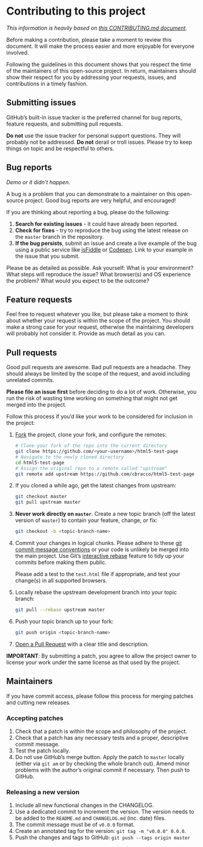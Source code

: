 # Contributing to this project

*This information is heavily based on [this CONTRIBUTING.md document](https://github.com/necolas/normalize.css/edit/master/CONTRIBUTING.md).*

Before making a contribution, please take a moment to review this document. It will make the process easier and more enjoyable for everyone involved.

Following the guidelines in this document shows that you respect the time of the maintainers of this open-source project. In return, maintainers should show their respect for you by addressing your requests, issues, and contributions in a timely fashion.

## Submitting issues

GitHub’s built-in issue tracker is the preferred channel for bug reports, feature requests, and submitting pull requests.

**Do not** use the issue tracker for personal support questions. They will probably not be addressed.
**Do not** derail or troll issues. Please try to keep things on topic and be respectful to others.

## Bug reports

*Demo or it didn’t happen.*

A bug is a problem that you can demonstrate to a maintainer on this open-source project. Good bug reports are very helpful, and encouraged!

If you are thinking about reporting a bug, please do the following:

1. **Search for existing issues** - it could have already been reported.
2. **Check for fixes** - try to reproduce the bug using the latest release on the `master` branch in the repository.
3. **If the bug persists**, submit an issue and create a live example of the bug using a public service like [jsFiddle](http://jsfiddle.net) or [Codepen](http://codepen.io). Link to your example in the issue that you submit.

Please be as detailed as possible. Ask yourself: What is your environment? What steps will reproduce the issue? What browser(s) and OS experience the problem? What would you expect to be the outcome?

## Feature requests

Feel free to request whatever you like, but please take a moment to think about whether your request is within the scope of the project. You should make a strong case for your request, otherwise the maintaining developers will probably not consider it. Provide as much detail as you can.

## Pull requests

Good pull requests are awesome. Bad pull requests are a headache. They should always be limited by the scope of the request, and avoid including unrelated commits.

**Please file an issue first** before deciding to do a lot of work. Otherwise, you run the risk of wasting time working on something that might not get merged into the project.

Follow this process if you’d like your work to be considered for inclusion in the project:

1. [Fork](http://help.github.com/fork-a-repo/) the project, clone your fork,
   and configure the remotes:

   ```bash
   # Clone your fork of the repo into the current directory
   git clone https://github.com/<your-username>/html5-test-page
   # Navigate to the newly cloned directory
   cd html5-test-page
   # Assign the original repo to a remote called "upstream"
   git remote add upstream https://github.com/cbracco/html5-test-page
   ```

2. If you cloned a while ago, get the latest changes from upstream:

   ```bash
   git checkout master
   git pull upstream master
   ```

3. **Never work directly on `master`**. Create a new topic branch (off the latest version of `master`) to contain your feature, change, or fix:

   ```bash
   git checkout -b <topic-branch-name>
   ```

4. Commit your changes in logical chunks. Please adhere to these [git commit
   message conventions](http://tbaggery.com/2008/04/19/a-note-about-git-commit-messages.html)
   or your code is unlikely be merged into the main project. Use Git’s
   [interactive rebase](https://help.github.com/articles/interactive-rebase)
   feature to tidy up your commits before making them public.

   Please add a test to the `test.html` file if appropriate, and test
   your change(s) in all supported browsers.

5. Locally rebase the upstream development branch into your topic branch:

   ```bash
   git pull --rebase upstream master
   ```

6. Push your topic branch up to your fork:

   ```bash
   git push origin <topic-branch-name>
   ```

10. [Open a Pull Request](https://help.github.com/articles/using-pull-requests/) with a clear title and description.

**IMPORTANT**: By submitting a patch, you agree to allow the project owner to
license your work under the same license as that used by the project.

## Maintainers

If you have commit access, please follow this process for merging patches and
cutting new releases.

### Accepting patches

1. Check that a patch is within the scope and philosophy of the project.
2. Check that a patch has any necessary tests and a proper, descriptive commit
   message.
3. Test the patch locally.
4. Do not use GitHub’s merge button. Apply the patch to `master` locally
   (either via `git am` or by checking the whole branch out). Amend minor
   problems with the author’s original commit if necessary. Then push to GitHub.

### Releasing a new version

1. Include all new functional changes in the CHANGELOG.
2. Use a dedicated commit to increment the version. The version needs to be added to the `README.md` and `CHANGELOG.md` (inc. date) files.
3. The commit message must be of `v0.0.0` format.
4. Create an annotated tag for the version: `git tag -m "v0.0.0" 0.0.0`.
5. Push the changes and tags to GitHub: `git push --tags origin master`
